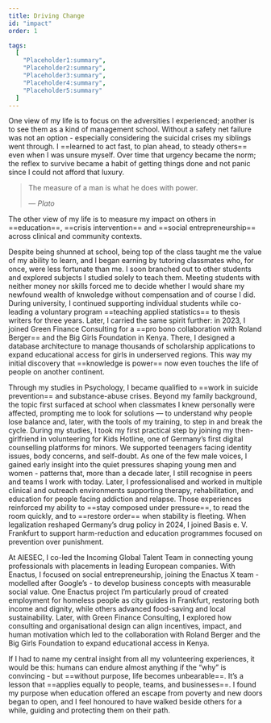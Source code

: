 ```yaml
---
title: Driving Change
id: "impact"
order: 1

tags:
  [
    "Placeholder1:summary",
    "Placeholder2:summary",
    "Placeholder3:summary",
    "Placeholder4:summary",
    "Placeholder5:summary"
  ]
---
```


One view of my life is to focus on the adversities I experienced; another is to see them as a kind of management school. Without a safety net failure was not an option - especially considering the suicidal crises my siblings went through. I ==learned to act fast, to plan ahead, to steady others== even when I was unsure myself. Over time that urgency became the norm; the reflex to survive became a habit of getting things done and not panic since I could not afford that luxury.

> The measure of a man is what he does with power.
> <footer>— <cite>Plato</cite></footer>

The other view of my life is to measure my impact on others in ==education==, ==crisis intervention== and ==social entrepreneurship== across clinical and community contexts.

Despite being shunned at school, being top of the class taught me the value of my ability to learn, and I began earning by tutoring classmates who, for once, were less fortunate than me. I soon branched out to other students and explored subjects I studied solely to teach them. Meeting students with neither money nor skills forced me to decide whether I would share my newfound wealth of knwoledge without compensation and of course I did.  During university, I continued supporting individual students while co-leading a voluntary program ==teaching applied statistics== to thesis writers for three years.  Later, I carried the same spirit further: in 2023, I joined Green Finance Consulting for a ==pro bono collaboration with Roland Berger== and the Big Girls Foundation in Kenya. There, I designed a database architecture to manage thousands of scholarship applications to expand educational access for girls in underserved regions. This way my initial discovery that ==knowledge is power== now even touches the life of people on another continent.

Through my studies in Psychology, I became qualified to ==work in suicide prevention== and substance-abuse crises. Beyond my family background, the topic first surfaced at school when classmates I knew personally were affected, prompting me to look for solutions — to understand why people lose balance and, later, with the tools of my training, to step in and break the cycle. During my studies, I took my first practical step by joining my then-girlfriend in volunteering for Kids Hotline, one of Germany’s first digital counselling platforms for minors. We supported teenagers facing identity issues, body concerns, and self-doubt. As one of the few male voices, I gained early insight into the quiet pressures shaping young men and women - patterns that, more than a decade later, I still recognise in peers and teams I work with today. Later, I professionalised and worked in multiple clinical and outreach environments supporting therapy, rehabilitation, and education for people facing addiction and relapse. Those experiences reinforced my ability to ==stay composed under pressure==, to read the room quickly, and to ==restore order== when stability is fleeting. When legalization reshaped Germany’s drug policy in 2024, I joined Basis e. V. Frankfurt to support harm-reduction and education programmes focused on prevention over punishment.

At AIESEC, I co-led the Incoming Global Talent Team in connecting young professionals with placements in leading European companies. With Enactus, I focused on social entrepreneurship, joining the Enactus X team - modelled after Google’s - to develop business concepts with measurable social value. One Enactus project I’m particularly proud of created employment for homeless people as city guides in Frankfurt, restoring both income and dignity, while others advanced food-saving and local sustainability. Later, with Green Finance Consulting, I explored how consulting and organisational design can align incentives, impact, and human motivation which led to the collaboration with Roland Berger and the Big Girls Foundation to expand educational access in Kenya. 

If I had to name my central insight from all my volunteering experiences, it would be this: humans can endure almost anything if the “why” is convincing - but ==without purpose, life becomes unbearable==. It’s a lesson that ==applies equally to people, teams, and businesses==. I found my purpose when education offered an escape from poverty and new doors began to open, and I feel honoured to have walked beside others for a while, guiding and protecting them on their path.